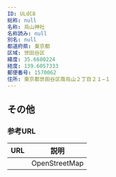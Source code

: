 ```yaml
---
ID: ULdC8
総称: null
名称: 烏山神社
名称読み: null
別名: null
都道府県: 東京都
区域: 世田谷区
緯度: 35.6680224
経度: 139.6057333
郵便番号: 1570062
住所: 東京都世田谷区南烏山２丁目２１−１
---
```


## その他

### 参考URL

| URL | 説明          |
| --- | ------------- |
|     | OpenStreetMap |
